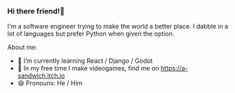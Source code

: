 ### Hi there friend!👋

I'm a software engineer trying to make the world a better place. I dabble in a lot of languages but prefer Python when given the option. 

About me:
- 🌱 I’m currently learning React / Django / Godot
- 🎲 In my free time I make videogames, find me on https://a-sandwich.itch.io
- 😄 Pronouns: He / Him
